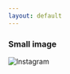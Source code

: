 ```yaml
---
layout: default
---
```


### Small image

![Instagram](https://cdn130.picsart.com/259430940027212.png)